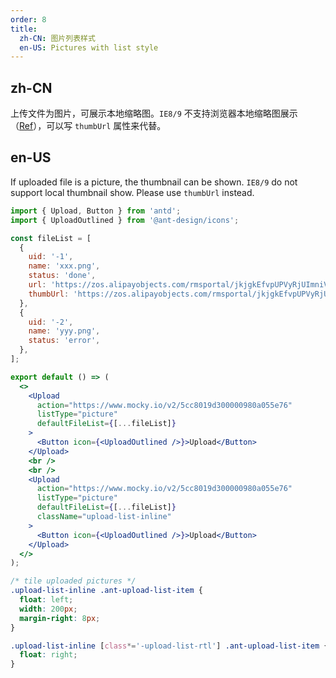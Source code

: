 ```yaml
---
order: 8
title:
  zh-CN: 图片列表样式
  en-US: Pictures with list style
---
```


## zh-CN

上传文件为图片，可展示本地缩略图。`IE8/9` 不支持浏览器本地缩略图展示（[Ref](https://developer.mozilla.org/en-US/docs/Web/API/FileReader/readAsDataURL)），可以写 `thumbUrl` 属性来代替。

## en-US

If uploaded file is a picture, the thumbnail can be shown. `IE8/9` do not support local thumbnail show. Please use `thumbUrl` instead.

```jsx
import { Upload, Button } from 'antd';
import { UploadOutlined } from '@ant-design/icons';

const fileList = [
  {
    uid: '-1',
    name: 'xxx.png',
    status: 'done',
    url: 'https://zos.alipayobjects.com/rmsportal/jkjgkEfvpUPVyRjUImniVslZfWPnJuuZ.png',
    thumbUrl: 'https://zos.alipayobjects.com/rmsportal/jkjgkEfvpUPVyRjUImniVslZfWPnJuuZ.png',
  },
  {
    uid: '-2',
    name: 'yyy.png',
    status: 'error',
  },
];

export default () => (
  <>
    <Upload
      action="https://www.mocky.io/v2/5cc8019d300000980a055e76"
      listType="picture"
      defaultFileList={[...fileList]}
    >
      <Button icon={<UploadOutlined />}>Upload</Button>
    </Upload>
    <br />
    <br />
    <Upload
      action="https://www.mocky.io/v2/5cc8019d300000980a055e76"
      listType="picture"
      defaultFileList={[...fileList]}
      className="upload-list-inline"
    >
      <Button icon={<UploadOutlined />}>Upload</Button>
    </Upload>
  </>
);
```

```css
/* tile uploaded pictures */
.upload-list-inline .ant-upload-list-item {
  float: left;
  width: 200px;
  margin-right: 8px;
}

.upload-list-inline [class*='-upload-list-rtl'] .ant-upload-list-item {
  float: right;
}
```
